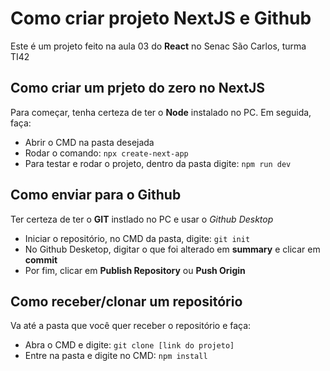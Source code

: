 # Como criar projeto NextJS e Github
Este é um projeto feito na aula 03 do __React__ no Senac São Carlos, turma TI42

## Como criar um prjeto do zero no NextJS
Para começar, tenha certeza de ter o __Node__ instalado no PC. Em seguida, faça:
- Abrir o CMD na pasta desejada
- Rodar o comando: `npx create-next-app`
- Para testar e rodar o projeto, dentro da pasta digite: `npm run dev`

## Como enviar para o Github
Ter certeza de ter o __GIT__ instlado no PC e usar o _Github Desktop_
- Iniciar o repositório, no CMD da pasta, digite: `git init` 
- No Github Desketop, digitar o que foi alterado em __summary__ e clicar em __commit__
- Por fim, clicar em __Publish Repository__ ou __Push Origin__

## Como receber/clonar um repositório
Va até a pasta que você quer receber o repositório e faça:
- Abra o CMD e digite: ` git clone [link do projeto] `
- Entre na pasta e digite no CMD: ` npm install `